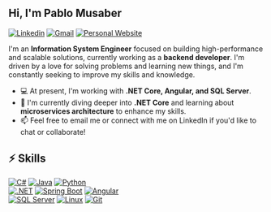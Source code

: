 ## Hi, I'm Pablo Musaber

[![Linkedin](https://img.shields.io/static/v1?message=LinkedIn&logo=linkedin&label=&color=0077B5&logoColor=white&labelColor=&style=for-the-badge)](https://www.linkedin.com/in/pablo-musaber/) [![Gmail](https://img.shields.io/static/v1?message=musaberpablo@gmail.com&logo=gmail&label=&color=D14836&logoColor=white&labelColor=&style=for-the-badge)](mailto:musaberpablo@gmail.com 'Connect via Email') [![Personal Website](https://img.shields.io/static/v1?message=Personal%20Website&label=&color=orange&logoColor=white&labelColor=&style=for-the-badge)](https://pablomusaber.github.io/)

I'm an **Information System Engineer** focused on building high-performance and scalable solutions, currently working as a **backend developer**. I'm driven by a love for solving problems and learning new things, and I'm constantly seeking to improve my skills and knowledge.

- :computer: At present, I'm working with **.NET Core, Angular, and SQL Server**.
- :seedling: I'm currently diving deeper into **.NET Core** and learning about **microservices architecture** to enhance my skills.
- :mailbox: Feel free to email me or connect with me on LinkedIn if you'd like to chat or collaborate!

## :zap: Skills

[![C#](https://img.shields.io/badge/C%23-239120?style=for-the-badge&logo=csharp&logoColor=white)](#) [![Java](https://img.shields.io/badge/java-%23ED8B00.svg?style=for-the-badge&logo=openjdk&logoColor=white)](#) [![Python](https://img.shields.io/badge/Python-FFD43B?style=for-the-badge&logo=python&logoColor=blue)](#) <br>
[![.NET](https://img.shields.io/badge/.NET-512BD4?style=for-the-badge&logo=dotnet&logoColor=white)](#) [![Spring Boot](https://img.shields.io/badge/Spring_Boot-6DB33F?style=for-the-badge&logo=spring-boot&logoColor=white)](#) [![Angular](https://img.shields.io/badge/Angular-DD0031?style=for-the-badge&logo=angular&logoColor=white)](#) <br>
[![SQL Server](https://img.shields.io/badge/Microsoft%20SQL%20Server-CC2927?style=for-the-badge&logo=microsoft%20sql%20server&logoColor=white)](#) [![Linux](https://img.shields.io/badge/Linux-FCC624?style=for-the-badge&logo=linux&logoColor=black)](#) [![Git](https://img.shields.io/badge/GIT-E44C30?style=for-the-badge&logo=git&logoColor=white)](#)

<!-- [![Docker](https://img.shields.io/badge/Docker-2CA5E0?style=for-the-badge&logo=docker&logoColor=white)](#)
[![Kubernetes](https://img.shields.io/badge/Kubernetes-3069DE?style=for-the-badge&logo=kubernetes&logoColor=white)](#) -->
